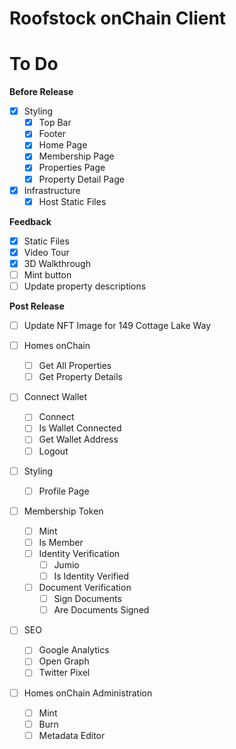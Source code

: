 # Roofstock onChain Client

# To Do

**Before Release**

- [x] Styling
  - [x] Top Bar
  - [x] Footer
  - [x] Home Page
  - [x] Membership Page
  - [x] Properties Page
  - [x] Property Detail Page
- [x] Infrastructure
  - [x] Host Static Files

**Feedback**

- [x] Static Files
- [x] Video Tour
- [x] 3D Walkthrough
- [ ] Mint button
- [ ] Update property descriptions

**Post Release**

- [ ] Update NFT Image for 149 Cottage Lake Way

- [ ] Homes onChain
  - [ ] Get All Properties
  - [ ] Get Property Details
- [ ] Connect Wallet
  - [ ] Connect
  - [ ] Is Wallet Connected
  - [ ] Get Wallet Address
  - [ ] Logout
- [ ] Styling
  - [ ] Profile Page
- [ ] Membership Token
  - [ ] Mint
  - [ ] Is Member
  - [ ] Identity Verification
    - [ ] Jumio
    - [ ] Is Identity Verified
  - [ ] Document Verification
    - [ ] Sign Documents
    - [ ] Are Documents Signed
- [ ] SEO
  - [ ] Google Analytics
  - [ ] Open Graph
  - [ ] Twitter Pixel
- [ ] Homes onChain Administration
  - [ ] Mint
  - [ ] Burn
  - [ ] Metadata Editor
